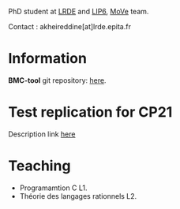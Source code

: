 
PhD student at [LRDE](https://www.lrde.epita.fr/wiki/Home) and [LIP6](https://www.lip6.fr), [MoVe](https://www.lip6.fr/MoVe) team.

Contact : akheireddine[at]lrde.epita.fr

# Information
**BMC-tool** git repository: [here](https://gitlab.lrde.epita.fr/akheireddine/bmctool).

# Test replication for CP21

Description link [here](https://akheireddine.github.io/cp21)


# Teaching

 * Programamtion C L1.
 * Théorie des langages rationnels L2.

